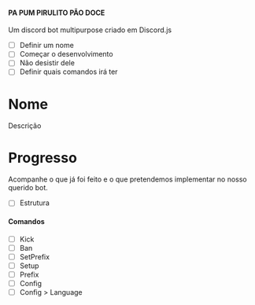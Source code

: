 #### PA PUM PIRULITO PÃO DOCE
Um discord bot multipurpose criado em Discord.js

- [ ] Definir um nome
- [ ] Começar o desenvolvimento
- [ ] Não desistir dele
- [ ] Definir quais comandos irá ter

# Nome
Descrição

# Progresso
Acompanhe o que já foi feito e o que pretendemos implementar no nosso querido bot.

- [ ] Estrutura

#### Comandos
- [ ] Kick
- [ ] Ban
- [ ] SetPrefix
- [ ] Setup
- [ ] Prefix
- [ ] Config
- [ ] Config > Language
